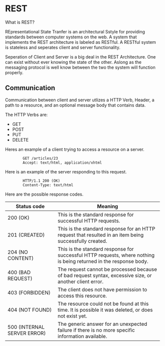 # REST

What is REST? 

REpresentational State Tranfer is an architectural Sstyle for providing standards between computer systems on the web. A system that implements the REST architecture is labeled as RESTful. A RESTful system is stateless and seperates client and server functionality.

Seperation of Client and Server is a big deal in the REST Architecture. One can exist without ever knowing the state of the other. Aslong as the messaging protocol is well know between the two the system will function properly. 

## Communication 

Communication between client and server utlizes a HTTP Verb, Header, a path to a resource, and an optional message body that contains data. 

The HTTP Verbs are:
* GET
* POST
* PUT
* DELETE

Heres an example of a client trying to access a resource on a server. 

            GET /articles/23
            Accept: text/html, application/xhtml

Here is an example of the server responding to this request.

            HTTP/1.1 200 (OK)
            Content-Type: text/html

Here are the possible response codes. 
<table>
<thead>
<tr>
<th>Status code</th>
<th>Meaning</th>
</tr>
</thead>
<tbody><tr>
<td>200 (OK)</td>
<td>This is the standard response for successful HTTP requests.</td>
</tr>
<tr>
<td>201 (CREATED)</td>
<td>This is the standard response for an HTTP request that resulted in an item being successfully created.</td>
</tr>
<tr>
<td>204 (NO CONTENT)</td>
<td>This is the standard response for successful HTTP requests, where nothing is being returned in the response body.</td>
</tr>
<tr>
<td>400 (BAD REQUEST)</td>
<td>The request cannot be processed because of bad request syntax, excessive size, or another client error.</td>
</tr>
<tr>
<td>403 (FORBIDDEN)</td>
<td>The client does not have permission to access this resource.</td>
</tr>
<tr>
<td>404 (NOT FOUND)</td>
<td>The resource could not be found at this time. It is possible it was deleted, or does not exist yet.</td>
</tr>
<tr>
<td>500 (INTERNAL SERVER ERROR)</td>
<td>The generic answer for an unexpected failure if there is no more specific information available.</td>
</tr>
</tbody></table>